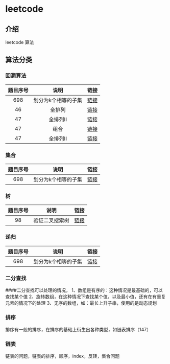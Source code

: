# leetcode

## 介绍
leetcode 算法

## 算法分类

### 回溯算法
题目序号|说明|链接
:--:|:--:|:--:
698 | 划分为k个相等的子集 | [链接](https://leetcode-cn.com/problems/partition-to-k-equal-sum-subsets/)
46 | 全排列 | [链接](https://leetcode-cn.com/problems/permutations/)
47 | 全排列II | [链接](https://leetcode-cn.com/problems/permutations-ii/)
47 | 组合 | [链接](https://leetcode-cn.com/problems/combinations/)
47 | 全排列II | [链接](https://leetcode-cn.com/problems/permutations-ii/)

### 集合
题目序号|说明|链接
:--:|:--:|:--:
698 | 划分为k个相等的子集 | [链接](https://leetcode-cn.com/problems/partition-to-k-equal-sum-subsets/)


### 树
题目序号|说明|链接
:--:|:--:|:--:
98  | 验证二叉搜索树 | [链接](https://leetcode-cn.com/problems/validate-binary-search-tree/)
### 递归
题目序号|说明|链接
:--:|:--:|:--:
698 | 划分为k个相等的子集 | [链接](https://leetcode-cn.com/problems/partition-to-k-equal-sum-subsets/)

### 二分查找

####二分查找可以处理的情况，
1、数组是有序的：这种情况是最基础的，可以查找某个值
2、旋转数组，在这种情况下查找某个值，以及最小值，还有在有重复元素的情况下的处理
3、无序的数组，如：最长上升子串，使用的是动态规划

### 排序
排序有一般的排序，在排序的基础上衍生出各种类型，如链表排序（147）

### 链表
链表的问题，链表的排序，顺序，index，反转，集合问题

